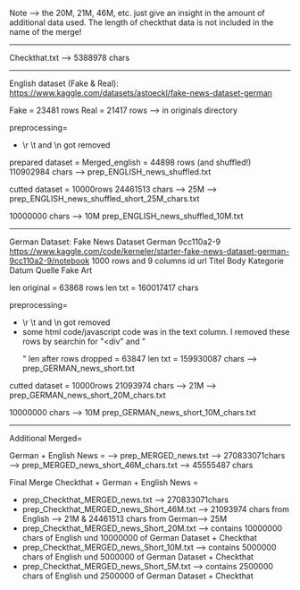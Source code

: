 Note --> the 20M, 21M, 46M, etc. just give an insight in the amount of additional data used. The length of checkthat data is not included in the name of the merge!


_______________________________________________________________
Checkthat.txt -->  5388978 chars

_______________________________________________________________
English dataset (Fake & Real): 
https://www.kaggle.com/datasets/astoeckl/fake-news-dataset-german

Fake = 23481 rows
Real = 21417 rows
--> in originals directory


preprocessing=
- \r  \t and \n got removed


prepared dataset = 
Merged_english = 44898 rows (and shuffled!)
110902984 chars
--> prep_ENGLISH_news_shuffled.txt


cutted dataset = 10000rows
24461513 chars --> 25M
--> prep_ENGLISH_news_shuffled_short_25M_chars.txt

10000000  chars --> 10M
prep_ENGLISH_news_shuffled_10M.txt




__________________________________________________________________________________
German Dataset: 
 Fake News Dataset German 9cc110a2-9
 https://www.kaggle.com/code/kerneler/starter-fake-news-dataset-german-9cc110a2-9/notebook
 1000 rows and 9 columns
 	id	url	Titel	Body	Kategorie	Datum	Quelle	Fake	Art


len original = 63868 rows
len txt = 160017417 chars




preprocessing=
- \r  \t and \n got removed
- some html code/javascript code was in the text column. I removed these rows by searchin for "<div" and "<p>"
len after rows dropped = 63847
len txt = 159930087 chars
--> prep_GERMAN_news_short.txt

cutted dataset = 
10000rows
21093974 chars --> 21M
--> prep_GERMAN_news_short_20M_chars.txt

10000000  chars --> 10M
prep_GERMAN_news_short_10M_chars.txt



_______________________________________________________________________________________
Additional Merged= 

German + English News =
--> prep_MERGED_news.txt --> 270833071chars
--> prep_MERGED_news_short_46M_chars.txt --> 45555487 chars



Final Merge
Checkthat + German + English News =
- prep_Checkthat_MERGED_news.txt  --> 270833071chars
- prep_Checkthat_MERGED_news_Short_46M.txt --> 21093974 chars from English --> 21M & 24461513 chars from German--> 25M
- prep_Checkthat_MERGED_news_Short_20M.txt --> contains 10000000 chars of English und 10000000 of German Dataset + Checkthat
- prep_Checkthat_MERGED_news_Short_10M.txt --> contains 5000000 chars of English und 5000000 of German Dataset + Checkthat
- prep_Checkthat_MERGED_news_Short_5M.txt --> contains 2500000 chars of English und 2500000 of German Dataset + Checkthat


